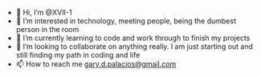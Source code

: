 - 👋 Hi, I’m @XVII-1
- 👀 I’m interested in technology, meeting people, being the dumbest person in the room
- 🌱 I’m currently learning to code and work through to finish my projects
- 💞️ I’m looking to collaborate on anything really. I am just starting out and still finding my path in coding and life
- 📫 How to reach me gary.d.palacios@gmail.com

<!---
XVII-1/XVII-1 is a ✨ special ✨ repository because its `README.md` (this file) appears on your GitHub profile.
You can click the Preview link to take a look at your changes.
--->
